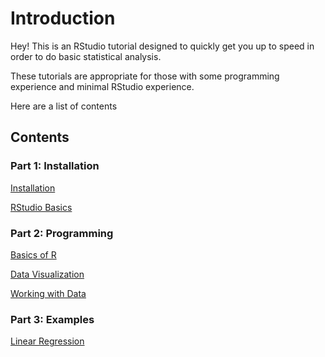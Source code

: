 # Introduction

Hey! This is an RStudio tutorial designed to quickly get you up to speed
in order to do basic statistical analysis.

These tutorials are appropriate for those with some programming
experience and minimal RStudio experience.

Here are a list of contents

## Contents

### Part 1: Installation

[Installation](%60\Part%201%20Installation\Installation%60)

[RStudio Basics](%60\Part%201%20Installation\RStudio%20Basics%60)

### Part 2: Programming

[Basics of R](%60\Part%202%20Programming\Basics%20of%20R%60)

[Data Visualization](%60\Part%202%20Programming\Data%20Visualization%60)

[Working with Data](%60\Part%202%20Programming\Working%20with%20Data)

### Part 3: Examples

[Linear Regression](%60\Examples\Regression\Housing-Regression%60)

